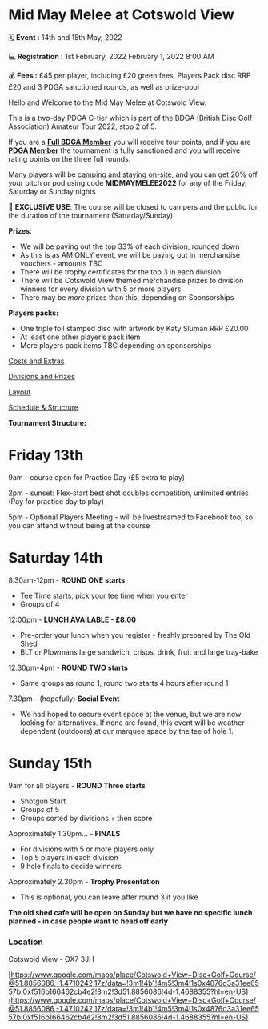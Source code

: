 # Mid May Melee at Cotswold View

🗓️ **Event :** 14th and 15th May, 2022


💻 **Registration :** 1st February, 2022 February 1, 2022 8:00 AM


💰 **Fees :** £45 per player, including £20 green fees, Players Pack disc RRP £20 and 3 PDGA sanctioned rounds, as well as prize-pool


Hello and Welcome to the Mid May Melee at Cotswold View.

This is a two-day PDGA C-tier which is part of the BDGA (British Disc Golf Association) Amateur Tour 2022, stop 2 of 5.

If you are a [**Full BDGA Member**](https://bdga.org.uk/join-the-bdga/) you will receive tour points, and if you are **[PDGA Member](https://pdga.com/join)** the tournament is fully sanctioned and you will receive rating points on the three full rounds.

Many players will be [camping and staying on-site](https://cotswoldview.campmanager.com/20156/Check-Availability/), and you can get 20% off your pitch or pod using code **MIDMAYMELEE2022** for any of the Friday, Saturday or Sunday nights

🥳 **EXCLUSIVE USE**: The course will be closed to campers and the public for the duration of the tournament (Saturday/Sunday)


**Prizes**:

- We will be paying out the top 33% of each division, rounded down
- As this is as AM ONLY event, we will be paying out in merchandise vouchers - amounts TBC
- There will be trophy certificates for the top 3 in each division
- There will be Cotswold View themed merchandise prizes to division winners for every division with 5 or more players
- There may be *more* prizes than this, depending on Sponsorships

**Players packs:**

- One triple foil stamped disc with artwork by Katy Sluman RRP £20.00
- At least one other player’s pack item
- More players pack items TBC depending on sponsorships


[Costs and Extras](costs-and-extras.md)

[Divisions and Prizes](divisions-and-prizes.md)

[Layout](layout-and-the-course.md)

[Schedule & Structure](schedule.md)





**Tournament Structure:**

# Friday 13th

9am - course open for Practice Day (£5 extra to play)

2pm - sunset:  Flex-start best shot doubles competition, unlimited entries (Pay for practice day to play)

5pm - Optional Players Meeting - will be livestreamed to Facebook too, so you can attend without being at the course

# Saturday 14th

8.30am-12pm - **ROUND ONE starts**

- Tee Time starts, pick your tee time when you enter
- Groups of 4

12:00pm - **LUNCH AVAILABLE - £8.00**

- Pre-order your lunch when you register - freshly prepared by The Old Shed
- BLT or Plowmans large sandwich, crisps, drink, fruit and large tray-bake

12.30pm-4pm - **ROUND TWO starts**

- Same groups as round 1, round two starts 4 hours after round 1

7.30pm - (hopefully) **Social Event**

- We had hoped to secure event space at the venue, but we are now looking for alternatives. If none are found, this event will be weather dependent (outdoors) at our marquee space by the tee of hole 1.

# Sunday 15th

9am for all players - **ROUND Three starts**

- Shotgun Start
- Groups of 5
- Groups sorted by divisions + then score

Approximately 1.30pm... - **FINALS**

- For divisions with 5 or more players only
- Top 5 players in each division
- 9 hole finals to decide winners

Approximately 2.30pm - **Trophy Presentation**

- This is optional, you can leave after round 3 if you like

**The old shed cafe will be open on Sunday but we have no specific lunch planned - in case people want to head off early**


### Location

Cotswold View - OX7 3JH

[https://www.google.com/maps/place/Cotswold+View+Disc+Golf+Course/@51.8856086,-1.4710242,17z/data=!3m1!4b1!4m5!3m4!1s0x4876d3a31ee6557b:0xf516b166462cb4e2!8m2!3d51.8856086!4d-1.4688355?hl=en-US](https://www.google.com/maps/place/Cotswold+View+Disc+Golf+Course/@51.8856086,-1.4710242,17z/data=!3m1!4b1!4m5!3m4!1s0x4876d3a31ee6557b:0xf516b166462cb4e2!8m2!3d51.8856086!4d-1.4688355?hl=en-US)